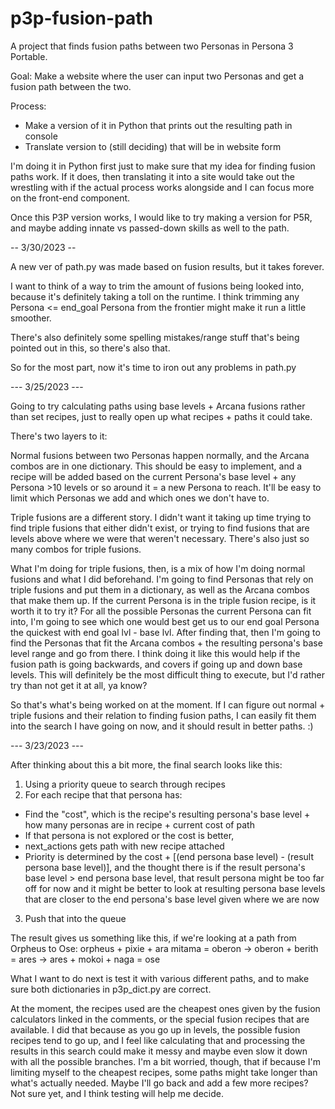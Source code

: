 # p3p-fusion-path
 A project that finds fusion paths between two Personas in Persona 3 Portable.

 Goal: Make a website where the user can input two Personas and get a fusion path
 between the two.

 Process:
 - Make a version of it in Python that prints out the resulting path in console
 - Translate version to (still deciding) that will be in website form

 I'm doing it in Python first just to make sure that my idea for finding fusion paths
 work. If it does, then translating it into a site would take out the wrestling with
 if the actual process works alongside and I can focus more on the front-end component.

 Once this P3P version works, I would like to try making a version for P5R, and maybe
 adding innate vs passed-down skills as well to the path.

 -- 3/30/2023 --

 A new ver of path.py was made based on fusion results, but it takes forever.

 I want to think of a way to trim the amount of fusions being looked into, because
 it's definitely taking a toll on the runtime. I think trimming any Persona <= end_goal Persona
 from the frontier might make it run a little smoother.

 There's also definitely some spelling mistakes/range stuff that's being pointed out in this,
 so there's also that.

 So for the most part, now it's time to iron out any problems in path.py

 --- 3/25/2023 ---

 Going to try calculating paths using base levels + Arcana fusions rather than set recipes,
 just to really open up what recipes + paths it could take.

 There's two layers to it:

 Normal fusions between two Personas happen normally, and the Arcana combos are in one dictionary.
 This should be easy to implement, and a recipe will be added based on the current Persona's base level +
 any Persona >10 levels or so around it = a new Persona to reach. It'll be easy to limit which Personas
 we add and which ones we don't have to.

 Triple fusions are a different story. I didn't want it taking up time trying to find triple fusions that either
 didn't exist, or trying to find fusions that are levels above where we were that weren't necessary. There's also
 just so many combos for triple fusions.

 What I'm doing for triple fusions, then, is a mix of how I'm doing normal fusions and what I did beforehand.
 I'm going to find Personas that rely on triple fusions and put them in a dictionary, as well as the Arcana
 combos that make them up. If the current Persona is in the triple fusion recipe, is it worth it to try it?
 For all the possible Personas the current Persona can fit into, I'm going to see which one would best
 get us to our end goal Persona the quickest with end goal lvl - base lvl. After finding that, then I'm going to find the Personas that fit
 the Arcana combos + the resulting persona's base level range and go from there. I think doing it like this
 would help if the fusion path is going backwards, and covers if going up and down base levels. This will
 definitely be the most difficult thing to execute, but I'd rather try than not get it at all, ya know?

 So that's what's being worked on at the moment. If I can figure out normal + triple fusions and their
 relation to finding fusion paths, I can easily fit them into the search I have going on now, and it should
 result in better paths. :)

 --- 3/23/2023 ---

After thinking about this a bit more, the final search looks like this:
1) Using a priority queue to search through recipes
2) For each recipe that that persona has:
- Find the "cost", which is the recipe's resulting persona's base level + how many personas are in recipe + current cost of path
- If that persona is not explored or the cost is better,
 - next_actions gets path with new recipe attached
 - Priority is determined by the cost + [(end persona base level) - (result persona base level)],
and the thought there is if the result persona's base level > end persona base level, that result persona
might be too far off for now and it might be better to look at resulting persona base levels that are closer
to the end persona's base level given where we are now
3) Push that into the queue

The result gives us something like this, if we're looking at a path from Orpheus to Ose:
orpheus + pixie + ara mitama = oberon -> oberon + berith = ares -> ares + mokoi + naga = ose

What I want to do next is test it with various different paths, and to make sure both dictionaries in p3p_dict.py are correct.

At the moment, the recipes used are the cheapest ones given by the fusion calculators linked in the comments, or the special
fusion recipes that are available. I did that because as you go up in levels, the possible fusion recipes tend to go up,
and I feel like calculating that and processing the results in this search could make it messy and maybe even slow it down with all
the possible branches. I'm a bit worried, though, that if because I'm limiting myself to the cheapest recipes, some paths might take longer
than what's actually needed. Maybe I'll go back and add a few more recipes? Not sure yet, and I think testing will help me decide.
